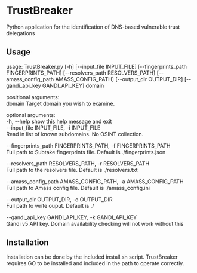 # TrustBreaker
Python application for the identification of DNS-based vulnerable trust delegations

## Usage

usage: TrustBreaker.py [-h] [--input_file INPUT_FILE] [--fingerprints_path FINGERPRINTS_PATH] [--resolvers_path RESOLVERS_PATH] [--amass_config_path AMASS_CONFIG_PATH] [--output_dir OUTPUT_DIR] [--gandi_api_key GANDI_API_KEY] domain                                                          
                                                                                                                                                                                                                                                                                                  
positional arguments:                                                                                                                                                                                                                                                                             
  domain                Target domain you wish to examine.                                                                                                                                                                                                                                        
                                                                                                                                                                                                                                                                                                  
optional arguments:                                                                                                                                                                                                                                                                               
  -h, --help            show this help message and exit                                                                                                                                                                                                                                           
  --input_file INPUT_FILE, -i INPUT_FILE                                                                                                                                                                                                                                                          
                        Read in list of known subdomains. No OSINT collection.          
                        
  --fingerprints_path FINGERPRINTS_PATH, -f FINGERPRINTS_PATH                                                                                                                                                                                                                                     
                        Full path to Subtake fingerprints file. Default is ./fingerprints.json      
                        
  --resolvers_path RESOLVERS_PATH, -r RESOLVERS_PATH                                                                                                                                                                                                                                              
                        Full path to the resolvers file. Default is ./resolvers.txt         
                        
  --amass_config_path AMASS_CONFIG_PATH, -a AMASS_CONFIG_PATH                                                                                                                                                                                                                                     
                        Full path to Amass config file. Default is ./amass_config.ini            
                        
  --output_dir OUTPUT_DIR, -o OUTPUT_DIR                                                                                                                                                                                                                                                          
                        Full path to write ouput. Default is ./               
                        
  --gandi_api_key GANDI_API_KEY, -k GANDI_API_KEY                                                                                                                                                                                                                                                 
                        Gandi v5 API key. Domain availability checking will not work without this 
                        
   ## Installation
   
   Installation can be done by the included install.sh script.
   TrustBreaker requires GO to be installed and included in the path to operate correctly.
